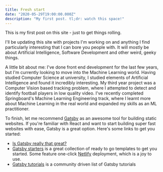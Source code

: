```yaml
---
title: Fresh start
date: "2020-05-29T19:00:00.000Z"
description: "My first post. tl;dr: watch this space!"
---
```

This is my first post on this site - just to get things rolling.

I'll be updating this site with projects I'm working on and anything I find particularly interesting that I can bore you people with. It will mostly be about Artificial Intelligence, Software Development and other weird, geeky things.

A little bit about me: I've done front end development for the last few years, but I'm currently looking to move into the Machine Learning world. Having studied Computer Science at university, I studied elements of Artificial Intelligence and found it incredibly interesting. My third year project was a Computer Vision based tracking problem, where I attempted to detect and identify football players in low quality video. I've recently completed Springboard's Machine Learning Engineering track, where I learnt more about Machine Learning in the real world and expanded my skills as an ML practitioner. 

To finish, let me recommend [Gatsby](https://www.gatsbyjs.org/) as an awesome tool for building static websites. If you're familiar with React and want to start building super fast websites with ease, Gatsby is a great option. Here's some links to get you started:

- [Is Gatsby really that great?](https://blog.logrocket.com/is-gatsby-really-that-great-e7b19c4c1c05/)
- [Gatsby starters](https://www.gatsbyjs.org/starters/?v=2) is a great collection of ready to go templates to get you started. Some feature one-click [Netlify](https://www.netlify.com/) deployment, which is a joy to use.
- [Gatsby tutorials](https://www.gatsbytutorials.com/) is a community driven list of Gatsby tutorials
